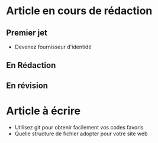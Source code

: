 
# Article en cours de rédaction

## Premier jet

  - Devenez fournisseur d'identidé

## En Rédaction

## En révision


# Article à écrire

  - Utilisez git pour obtenir facilement vos codes favoris
  - Quelle structure de fichier adopter pour votre site web

